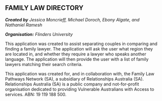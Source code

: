 ## FAMILY LAW DIRECTORY

***Created by*** *Jessica Moncrieff, Michael Doroch, Ebony Algate, and Nathaniel Ramesh*

***Organisation:*** *Flinders University*

This application was created to assist separating couples in comparing and finding a family lawyer. The application will ask the user what region they are located in, and whether they require a lawyer who speaks another language. The application will then provide the user with a list of family lawyers matching their search criteria.

This application was created for, and in collaboration with,  the Family Law Pathways Network (SA), a  subsidiary of Relationships Australia (SA). Relationships Australia (SA) is a public company and not-for-profit organisation dedicated to providing Vulnerable Australians with Access to services. ABN: 19 119 188 500.

